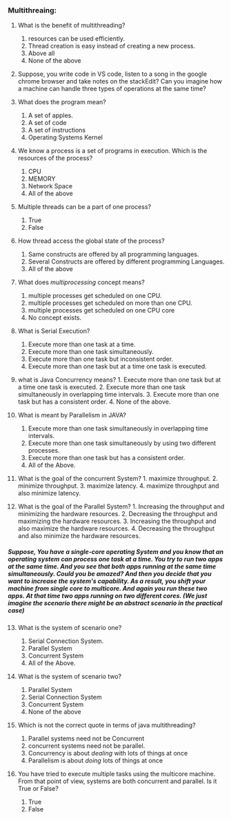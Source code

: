 ### Multithreaing:

1. What is the benefit of multithreading?
    1. resources can be used efficiently.
    2. Thread creation is easy instead of creating a new process.
    3. Above all
    4. None of the above
 2. Suppose, you write code in VS code, listen to a song in the google chrome browser and take notes on the stackEdit? Can you imagine how a machine can handle three types of operations at the same time?
 3. What does the program mean?
    1. A set of apples.
    2. A set of code
    3. A set of instructions
    4. Operating Systems Kernel
 4. We know a process is a set of programs in execution. Which is the resources of the process?
    1. CPU
    2. MEMORY
    3. Network Space
    4. All of the above
  5. Multiple threads can be a part of one process?
      1. True
      2. False
   6. How thread access the global state of the process?
         1. Same constructs are offered by all programming languages.
         2. Several Constructs are offered by different programming Languages.
         3. All of the above

   7. What does *multiprocessing* concept means?
        1. multiple processes get scheduled on one CPU.
        2. multiple processes get scheduled on more than one  CPU.
        3. multiple processes get scheduled on one CPU core
        4. No concept exists.

   8. What is Serial Execution?
         1. Execute more than one task at a time.
         2. Execute more than one task simultaneously.
         3. Execute more than one task but inconsistent order.
         4. Execute more than one task but at a time one task is executed.
   
   9. what is Java Concurrency means?
          1. Execute more than one task but at a time one task is executed.
          2. Execute more than one task simultaneously in overlapping time intervals. 
          3. Execute more than one task but has a consistent order.
          4. None of the above.
   
   10. What is meant by Parallelism in JAVA?
          1. Execute more than one task simultaneously in overlapping time intervals. 
          2. Execute more than one task simultaneously by using two different processes.
          3. Execute more than one task but has a consistent order.
          4. All of the Above.      
   
   11. What is the goal of the concurrent System?
           1. maximize throughput.
           2. minimize throughput.
           3. maximize latency.
           4. maximize throughput and also minimize latency.
   
   12. What is the goal of the Parallel System?
            1. Increasing the throughput and minimizing the hardware resources.
            2. Decreasing the throughput and maximizing the hardware resources. 
            3. Increasing the throughput and also maximize the hardware resources.
            4. Decreasing the throughput and also minimize the hardware resources.
#####  Suppose, You have a single-core operating System and you know that an operating system can process one task at a time.  You try to run two apps at the same time.  And you see that both apps running at the same time simultaneously. Could you be amazed? And then you decide that you want to increase the system's capability. As a result, you shift your machine from single core to multicore. And again you run these two apps. At that time two apps running on two different cores. (We just imagine the scenario there might be an abstract scenario in the practical case) 

13. What is the system of scenario one?
    1. Serial Connection System.
    2. Parallel System
    3. Concurrent System
    4. All of the Above.
 14. What is the system of scenario two?
      1. Parallel System
      2. Serial Connection System
      3. Concurrent System
      4. None of the above
  15. Which is not the correct quote in terms of java multithreading?
      1.  Parallel systems need not be Concurrent
      2. concurrent systems need not be parallel.
      3. Concurrency is about _dealing_ with lots of things at once
      4. Parallelism is about _doing_ lots of things at once
     
   16. You have tried to execute multiple tasks using the multicore machine. From that point of view, systems are both concurrent and parallel. Is it True or False?
        1. True
        2. False